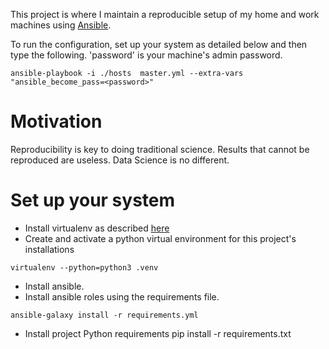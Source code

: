 This project is where I maintain a reproducible setup of my home and work machines using [Ansible](https://www.ansible.com/).

To run the configuration, set up your system as detailed below and then type the following. 'password' is your machine's admin password. 
```
ansible-playbook -i ./hosts  master.yml --extra-vars "ansible_become_pass=<password>"
```
# Motivation
Reproducibility is key to doing traditional science. Results that cannot be reproduced are useless. Data Science is no different. 

# Set up your system
* Install virtualenv as described [here](https://virtualenv.pypa.io/en/latest/installation/) 
* Create and activate a python virtual environment for this project's installations
```
virtualenv --python=python3 .venv
```

* Install ansible.
* Install ansible roles using the requirements file.
```
ansible-galaxy install -r requirements.yml
```

* Install project Python requirements
pip install -r requirements.txt
